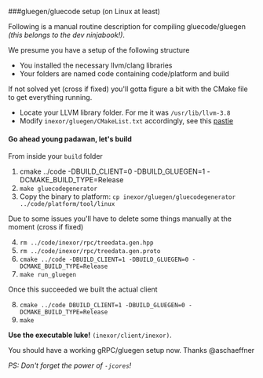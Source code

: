
###gluegen/gluecode setup (on Linux at least)

Following is a manual routine description for compiling gluecode/gluegen _(this belongs to the dev ninjabook!)_.

We presume you have a setup of the following structure

- You installed the necessary llvm/clang libraries
- Your folders are named code containing code/platform and build

If not solved yet (cross if fixed) you'll gotta figure a bit with the CMake file to get everything running.

- Locate your LLVM library folder. For me it was `/usr/lib/llvm-3.8`
- Modify `inexor/gluegen/CMakeList.txt` accordingly, see this [pastie](http://pastie.org/10874137#9-10)

#### Go ahead young padawan, let's build
From inside your `build` folder

 1. cmake ../code -DBUILD_CLIENT=0 -DBUILD_GLUEGEN=1 -DCMAKE_BUILD_TYPE=Release
 2. `make gluecodegenerator`
 3. Copy the binary to platform: `cp inexor/gluegen/gluecodegenerator ../code/platform/tool/linux`

Due to some issues you'll have to delete some things manually at the moment (cross if fixed)

 4. `rm ../code/inexor/rpc/treedata.gen.hpp`
 5. `rm ../code/inexor/rpc/treedata.gen.proto`
 6. `cmake ../code -DBUILD_CLIENT=1 -DBUILD_GLUEGEN=0 -DCMAKE_BUILD_TYPE=Release`
 7. `make run_gluegen`

Once this succeeded we built the actual client

 8. `cmake ../code DBUILD_CLIENT=1 -DBUILD_GLUEGEN=0 -DCMAKE_BUILD_TYPE=Release`
 9. `make`

**Use the executable luke!** `(inexor/client/inexor)`. 

You should have a working gRPC/gluegen setup now. Thanks @aschaeffner

_PS: Don't forget the power of `-jcores`!_
